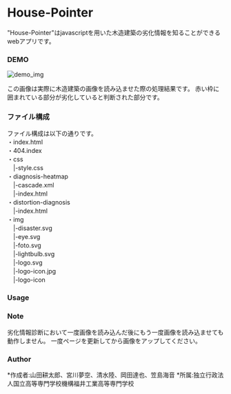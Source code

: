 # House-Pointer
 
"House-Pointer"はjavascriptを用いた木造建築の劣化情報を知ることができるwebアプリです。
 
 
### DEMO
![demo_img](https://drive.google.com/file/d/1VM3m6eNthIW2CTM9fTfHVyT7Y5wDIhpl/view?usp=sharing) 

この画像は実際に木造建築の画像を読み込ませた際の処理結果です。  赤い枠に囲まれている部分が劣化していると判断された部分です。


### ファイル構成
 ファイル構成は以下の通りです。  
・index.html  
・404.index    
・css  
　|-style.css  
・diagnosis-heatmap  
　|-cascade.xml  
　|-index.html  
・distortion-diagnosis  
　|-index.html  
・img  
　|-disaster.svg  
　|-eye.svg  
　|-foto.svg  
　|-lightbulb.svg  
　|-logo.svg  
　|-logo-icon.jpg  
　|-logo-icon  

### Usage
 


### Note
 
劣化情報診断において一度画像を読み込んだ後にもう一度画像を読み込ませても動作しません。
一度ページを更新してから画像をアップしてください。
 
### Author
*作成者:山田耕太郎、宮川夢空、清水陸、岡田達也、笠島海音
*所属:独立行政法人国立高等専門学校機構福井工業高等専門学校

